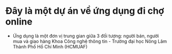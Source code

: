 # Đây là một dự án về ứng dụng đi chợ online
 - Ứng dụng là một đơn vị trung gian giữa 3 đối tượng: người bán, người mua và giao hàng
Khoa Công nghệ thông tin - Trường đại học Nông Lâm Thành Phố Hồ Chí Minh (HCMUAF)
